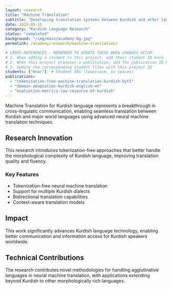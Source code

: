 ```yaml
---
layout: research
title: "Machine Translation"
subtitle: "Developing translation systems between Kurdish and other languages using tokenization-free approaches"
date: 2023-05-15
category: "Kurdish Language Research"
status: "completed"
background: "/img/main/academy-bg.jpg"
permalink: /academy/research/machine-translation/

# CROSS-REFERENCES - REMEMBER TO UPDATE THESE WHEN CHANGES OCCUR:
# 1. When adding a student to this project, add their student ID here
# 2. When this project produces a publication, add the publication ID here
# 3. Update the corresponding student files with this project ID
students: ["bnar"]  # Student IDs (lowercase, no spaces)
publications:
  - "tokenisation-free-machine-translation-kurdish-byt5"
  - "domain-adaptation-kurdish-english-mt"
  - "evaluation-metrics-low-resource-mt-kurdish"
---
```


<p>Machine Translation for Kurdish language represents a breakthrough in cross-linguistic communication, enabling seamless translation between Kurdish and major world languages using advanced neural machine translation techniques.</p>

<h2 class="section-heading">Research Innovation</h2>

<p>This research introduces tokenization-free approaches that better handle the morphological complexity of Kurdish language, improving translation quality and fluency.</p>

<h3>Key Features</h3>
<ul>
<li>Tokenization-free neural machine translation</li>
<li>Support for multiple Kurdish dialects</li>
<li>Bidirectional translation capabilities</li>
<li>Context-aware translation models</li>
</ul>



<h2 class="section-heading">Impact</h2>

<p>This work significantly advances Kurdish language technology, enabling better communication and information access for Kurdish speakers worldwide.</p>

<h2 class="section-heading">Technical Contributions</h2>

<p>The research contributes novel methodologies for handling agglutinative languages in neural machine translation, with applications extending beyond Kurdish to other morphologically rich languages.</p>